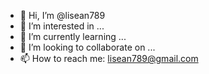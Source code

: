 - 👋 Hi, I’m @lisean789
- 👀 I’m interested in ...
- 🌱 I’m currently learning ...
- 💞️ I’m looking to collaborate on ...
- 📫 How to reach me: lisean789@gmail.com

<!---
lisean789/lisean789 is a ✨ special ✨ repository because its `README.md` (this file) appears on your GitHub profile.
You can click the Preview link to take a look at your changes.
--->
